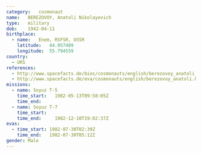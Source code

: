 ```yaml
---
category:	cosmonaut
name:	BEREZOVOY, Anatoli Nikolayevich
type:	military
dob:	1942-04-11
birthplace:
  - name:	Enem, RSFSR, USSR
    latitude:	44.957489
    longitude:	55.794559
country:
  - URS
references:
  - http://www.spacefacts.de/bios/cosmonauts/english/berezovoy_anatoli.htm
  - http://www.spacefacts.de/eva/cosmonauts/english/berezovoy_anatoli.htm
missions:
  - name: Soyuz T-5
    time_start:   1982-05-13T09:58:05Z
    time_end:     
  - name: Soyuz T-7
    time_start:   
    time_end:     1982-12-10T19:02:37Z
evas:
  - time_start: 1982-07-30T02:39Z
    time_end:   1982-07-30T05:12Z
gender:	Male
---
```

